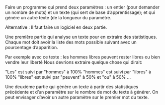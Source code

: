Faire un programme qui prend deux paramètres : un entier (pour demander un nombre de mots) et un texte (qui sert de base d’apprentissage); et qui génère un autre texte (de la longueur du paramètre.

Alternative : Il faut faire un logiciel en deux partie.

Une première partie qui analyse un texte pour en extraire des statistiques. Chaque mot doit avoir la liste des mots possible suivant avec un pourcentage d’apparition.

Par exemple avec ce texte : les hommes libres peuvent rester libres ou bien vendre leur liberté Nous devrions extraire quelque chose qui dirait:

"Les" est suivi par "hommes" à 100%
"hommes" est suivi par "libres" à 100%
"libres" est suivi par "peuvent" à 50% et "ou" à 50%
...

Une deuxième partie qui génère un texte à partir des statistiques précédente et d’un paramètre sur le nombre de mot du texte à générer. On peut envisager d’avoir un autre paramètre sur le premier mot du texte.